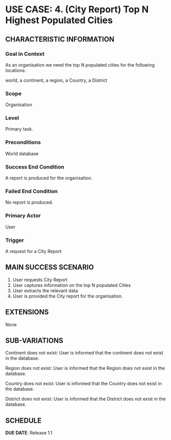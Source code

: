 # USE CASE: 4. (City Report) Top N Highest Populated Cities

## CHARACTERISTIC INFORMATION

### Goal in Context

As an organisation we need the top N populated cities for the following locations:

world, a continent, a region, a Country, a District

### Scope

Organisation

### Level

Primary task.

### Preconditions

World database 

### Success End Condition

A report is produced for the organisation.

### Failed End Condition

No report is produced.

### Primary Actor

User

### Trigger

A request for a City Report

## MAIN SUCCESS SCENARIO

1. User requests City Report
2. User captures information on the top N populated Cities
3. User extracts the relevant data 
4. User is provided the City report for the organisation.

## EXTENSIONS

None

## SUB-VARIATIONS

Continent does not exist: User is informed that the continent does not exist in the database.

Region does not exist: User is informed that the Region does not exist in the database.

Country does not exist: User is informed that the Country does not exist in the database.

District does not exist: User is informed that the District does not exist in the database.

## SCHEDULE

**DUE DATE**: Release 1.1
